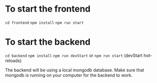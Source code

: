 # To start the frontend
`cd frontend`
`npm install`
`npm run start`

# To start the backend
`cd backend`
`npm install`
`npm run devStart` or `npm run start` (devStart hot-reloads)

The backend will be using a local mongodb database.
Make sure that mongodb is running on your computer for the backend to work.
